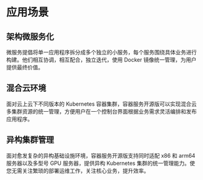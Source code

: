 # 应用场景



## 架构微服务化

微服务提倡将单一应用程序拆分成多个独立的小服务，每个服务围绕具体业务进行构建。他们相互协调，相互配合，独立迭代，使用 Docker 镜像统一管理，为用户提供最终价值。
![]()



## 混合云环境

面对云上云下不同版本的 Kubernetes 容器集群，容器服务开源版可以实现混合云多集群资源的统一管理，方便用户在一个控制台界面根据业务需求灵活编排和发布应用程序。
![]()



## 异构集群管理

面对愈发复杂的异构基础设施环境，容器服务开源版支持同时适配 x86 和 arm64 服务器以及多型号 GPU 服务器，提供异构 Kubernetes 集群的统一管理能力。使您无需关注繁琐的部署运维工作，关注核心业务，提升效率。
![]()



